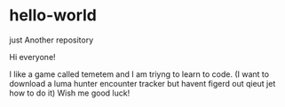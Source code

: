 # hello-world
just Another repository

Hi everyone!

I like a game called temetem and I am triyng to learn to code.
(I want to download a luma hunter encounter tracker but havent figerd out qieut jet how to do it)
Wish me good luck! 
